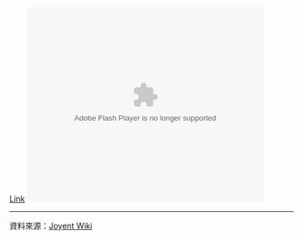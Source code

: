 [Link](http://p.castfire.com/NTYYi/video/511999/511999-2011-02-14-160539.sd.m4v)
<embed width="420" height="345" src="<!--http://p.castfire.com/NTYYi/video/511999/511999_2011-02-14-160539.sd.m4v" type="application/x-shockwave-flash"></embed>



----
資料來源：[Joyent Wiki](http://wiki.joyent.com/display/www/Documentation+Home)

